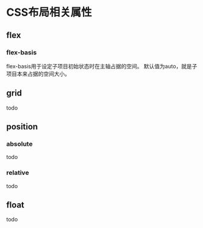 # CSS布局相关属性

## flex

### flex-basis

flex-basis用于设定子项目初始状态时在主轴占据的空间。
默认值为auto，就是子项目本来占据的空间大小。

## grid

todo

## position

### absolute

todo

### relative

todo

## float

todo
